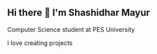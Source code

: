 ## Hi there 👋 I'm Shashidhar Mayur

Computer Science student at PES University

I love creating projects
